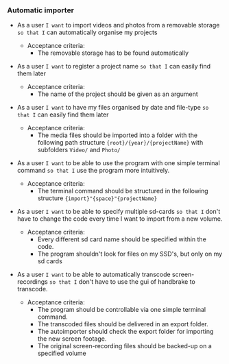 
### Automatic importer  
- As a user `I want` to import videos and photos from a removable storage `so that I` can automatically organise my projects  
    - Acceptance criteria: 
        - The removable storage has to be found automatically

- As a user `I want` to register a project name `so that I` can easily find them later   
    - Acceptance criteria:
        - The name of the project should be given as an argument

- As a user `I want` to have my files organised by date and file-type `so that I` can easily find them later   
    - Acceptance criteria:
        - The media files should be imported into a folder with the following path structure `{root}/{year}/{projectName}` with subfolders `Video/` and `Photo/`
    
- As a user `I want` to be able to use the program with one simple terminal command `so that I` use the program more intuitively.
    - Acceptance criteria:
        - The terminal command should be structured in the following structure `{import}"{space}"{projectName}`

- As a user `I want` to be able to specify multiple sd-cards `so that I` don't have to change the code every time I want to import from a new volume.
    - Acceptance criteria:
        - Every different sd card name should be specified within the code.
        - The program shouldn't look for files on my SSD's, but only on my sd cards

- As a user `I want` to be able to automatically transcode screen-recordings `so that I` don't have to use the gui of handbrake to transcode.    
    - Acceptance criteria:   
        - The program should be controllable via one simple terminal command.
        - The transcoded files should be delivered in an export folder.
        - The autoimporter should check the export folder for importing the new screen footage.
        - The original screen-recording files should be backed-up on a specified volume
        
